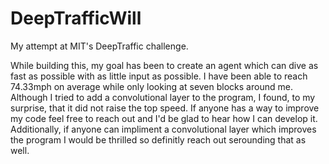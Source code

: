 # DeepTrafficWill
My attempt at MIT's DeepTraffic challenge. 

While building this, my goal has been to create an agent which can dive as fast as possible with as little input as possible. I have been able to reach 74.33mph on average while only looking at seven blocks around me.
Although I tried to add a convolutional layer to the program, I found, to my surprise, that it did not raise the top speed.
If anyone has a way to improve my code feel free to reach out and I'd be glad to hear how I can develop it. Additionally, if anyone can impliment a convolutional layer which improves the program I would be thrilled so definitly reach out serounding that as well.
